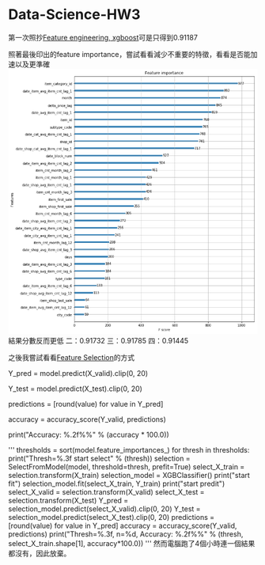 # Data-Science-HW3
第一次照抄[Feature engineering, xgboost](https://www.kaggle.com/dhimananubhav/feature-engineering-xgboost)可是只得到0.91187

照著最後印出的feature importance，嘗試看看減少不重要的特徵，看看是否能加速以及更準確
![](features.png)
結果分數反而更低
二：0.91732
三：0.91785
四：0.91445


之後我嘗試看看[Feature Selection](https://machinelearningmastery.com/feature-importance-and-feature-selection-with-xgboost-in-python/)的方式

Y_pred = model.predict(X_valid).clip(0, 20)

Y_test = model.predict(X_test).clip(0, 20)

predictions = [round(value) for value in Y_pred]

accuracy = accuracy_score(Y_valid, predictions)

print("Accuracy: %.2f%%" % (accuracy * 100.0))

'''
thresholds = sort(model.feature_importances_)
for thresh in thresholds:
  print("Thresh=%.3f start select" % (thresh))
  selection = SelectFromModel(model, threshold=thresh, prefit=True)
  select_X_train = selection.transform(X_train)
  selection_model = XGBClassifier()
  print("start fit")
  selection_model.fit(select_X_train, Y_train)
  print("start predit")
  select_X_valid = selection.transform(X_valid)
  select_X_test = selection.transform(X_test)
  Y_pred = selection_model.predict(select_X_valid).clip(0, 20)
  Y_test = selection_model.predict(select_X_test).clip(0, 20)
  predictions = [round(value) for value in Y_pred]
  accuracy = accuracy_score(Y_valid, predictions)
  print("Thresh=%.3f, n=%d, Accuracy: %.2f%%" % (thresh, select_X_train.shape[1], accuracy*100.0))
'''
然而電腦跑了4個小時連一個結果都沒有，因此放棄。
